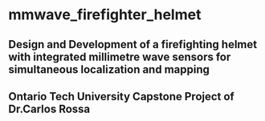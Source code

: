 # mmwave_firefighter_helmet

## Design and Development of a firefighting helmet with integrated millimetre wave sensors for simultaneous localization and mapping 

## Ontario Tech University Capstone Project of Dr.Carlos Rossa 
